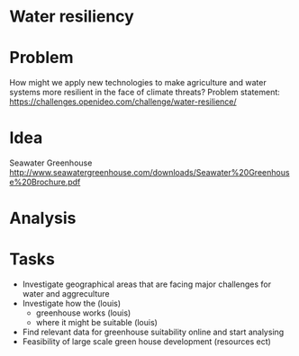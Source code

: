 # Water resiliency

# Problem
How might we apply new technologies to make agriculture and water systems more resilient in the face of climate threats? 
Problem statement: https://challenges.openideo.com/challenge/water-resilience/

# Idea
Seawater Greenhouse
http://www.seawatergreenhouse.com/downloads/Seawater%20Greenhouse%20Brochure.pdf

# Analysis

# Tasks
- Investigate geographical areas that are facing major challenges for water and aggreculture
- Investigate how the (louis)
    - greenhouse works (louis)
    - where it might be suitable (louis)
- Find relevant data for greenhouse suitability online and start analysing
- Feasibility of large scale green house development (resources ect)



